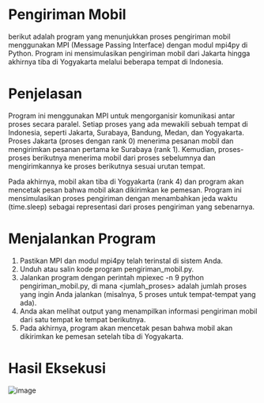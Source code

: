 # Pengiriman Mobil

berikut adalah program yang menunjukkan proses pengiriman mobil menggunakan MPI (Message Passing Interface) dengan modul mpi4py di Python. Program ini mensimulasikan pengiriman mobil dari Jakarta hingga akhirnya tiba di Yogyakarta melalui beberapa tempat di Indonesia.
  
# Penjelasan
  
Program ini menggunakan MPI untuk mengorganisir komunikasi antar proses secara paralel. Setiap proses yang ada mewakili sebuah tempat di Indonesia, seperti Jakarta, Surabaya, Bandung, Medan, dan Yogyakarta. Proses Jakarta (proses dengan rank 0) menerima pesanan mobil dan mengirimkan pesanan pertama ke Surabaya (rank 1). Kemudian, proses-proses berikutnya menerima mobil dari proses sebelumnya dan mengirimkannya ke proses berikutnya sesuai urutan tempat.

Pada akhirnya, mobil akan tiba di Yogyakarta (rank 4) dan program akan mencetak pesan bahwa mobil akan dikirimkan ke pemesan. Program ini mensimulasikan proses pengiriman dengan menambahkan jeda waktu (time.sleep) sebagai representasi dari proses pengiriman yang sebenarnya.

# Menjalankan Program 

1. Pastikan MPI dan modul mpi4py telah terinstal di sistem Anda.
2. Unduh atau salin kode program pengiriman_mobil.py.
3. Jalankan program dengan perintah mpiexec -n 9 python pengiriman_mobil.py, di mana <jumlah_proses> adalah jumlah proses yang ingin Anda jalankan (misalnya, 5 proses untuk tempat-tempat yang ada).
5. Anda akan melihat output yang menampilkan informasi pengiriman mobil dari satu tempat ke tempat berikutnya.
6. Pada akhirnya, program akan mencetak pesan bahwa mobil akan dikirimkan ke pemesan setelah tiba di Yogyakarta.

# Hasil Eksekusi

![image](https://github.com/ilmanaqilaa/SISTER_3B/assets/80626628/f099b032-0ac8-4e46-8c4d-42b089220057)
